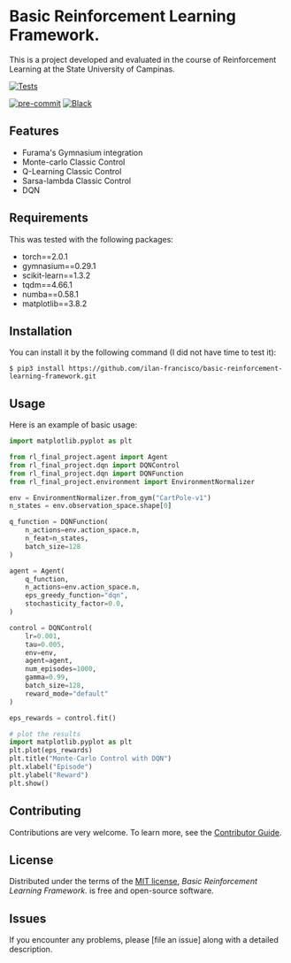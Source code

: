 # Basic Reinforcement Learning Framework.

This is a project developed and evaluated in the course of Reinforcement Learning at the State University of Campinas.

[![Tests](https://github.com/ilan-francisco/basic-reinforcement-learning-framework/workflows/Tests/badge.svg)][tests]

[![pre-commit](https://img.shields.io/badge/pre--commit-enabled-brightgreen?logo=pre-commit&logoColor=white)][pre-commit]
[![Black](https://img.shields.io/badge/code%20style-black-000000.svg)][black]

[tests]: https://github.com/ilan-francisco/basic-reinforcement-learning-framework/actions?workflow=Tests
[pre-commit]: https://github.com/pre-commit/pre-commit
[black]: https://github.com/psf/black

## Features

- Furama's Gymnasium integration
- Monte-carlo Classic Control
- Q-Learning Classic Control
- Sarsa-lambda Classic Control
- DQN

## Requirements

This was tested with the following packages:

- torch==2.0.1
- gymnasium==0.29.1
- scikit-learn==1.3.2
- tqdm==4.66.1
- numba==0.58.1
- matplotlib==3.8.2

## Installation

You can install it by the following command (I did not have time to test it):

```console
$ pip3 install https://github.com/ilan-francisco/basic-reinforcement-learning-framework.git
```

## Usage

Here is an example of basic usage:

```python
import matplotlib.pyplot as plt

from rl_final_project.agent import Agent
from rl_final_project.dqn import DQNControl
from rl_final_project.dqn import DQNFunction
from rl_final_project.environment import EnvironmentNormalizer

env = EnvironmentNormalizer.from_gym("CartPole-v1")
n_states = env.observation_space.shape[0]

q_function = DQNFunction(
    n_actions=env.action_space.n, 
    n_feat=n_states,
    batch_size=128
)

agent = Agent(
    q_function,
    n_actions=env.action_space.n,
    eps_greedy_function="dqn",
    stochasticity_factor=0.0,
)

control = DQNControl(
    lr=0.001, 
    tau=0.005, 
    env=env, 
    agent=agent,
    num_episodes=1000, 
    gamma=0.99, 
    batch_size=128, 
    reward_mode="default"
)

eps_rewards = control.fit()

# plot the results
import matplotlib.pyplot as plt
plt.plot(eps_rewards)
plt.title("Monte-Carlo Control with DQN")
plt.xlabel("Episode")
plt.ylabel("Reward")
plt.show()
```

## Contributing

Contributions are very welcome.
To learn more, see the [Contributor Guide].

## License

Distributed under the terms of the [MIT license][license],
_Basic Reinforcement Learning Framework._ is free and open-source software.

## Issues

If you encounter any problems,
please [file an issue] along with a detailed description.

<!-- github-only -->

[license]: https://github.com/ilan-francisco/mo436_final_project/blob/main/LICENSE
[contributor guide]: https://github.com/ilan-francisco/mo436_final_project/blob/main/CONTRIBUTING.md
[command-line reference]: https://mo436_final_project.readthedocs.io/en/latest/usage.html
